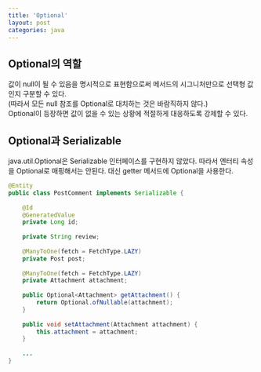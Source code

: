 ```yaml
---
title: 'Optional'
layout: post
categories: java
---
```


## Optional의 역할
값이 null이 될 수 있음을 명시적으로 표현함으로써 메서드의 시그니처만으로 선택형 값인지 구분할 수 있다.  
(따라서 모든 null 참조를 Optional로 대치하는 것은 바람직하지 않다.)  
Optional이 등장하면 값이 없을 수 있는 상황에 적절하게 대응하도록 강제할 수 있다.  

## Optional과 Serializable
java.util.Optional은 Serializable 인터페이스를 구현하지 않았다. 따라서 엔터티 속성을 Optional로 매핑해서는 안된다.
대신 getter 메서드에 Optional을 사용한다.

```java
@Entity
public class PostComment implements Serializable {
 
    @Id
    @GeneratedValue
    private Long id;
 
    private String review;
 
    @ManyToOne(fetch = FetchType.LAZY)
    private Post post;
 
    @ManyToOne(fetch = FetchType.LAZY)
    private Attachment attachment;
 
    public Optional<Attachment> getAttachment() {
        return Optional.ofNullable(attachment);
    }
 
    public void setAttachment(Attachment attachment) {
        this.attachment = attachment;
    }
     
    ...
}
```

